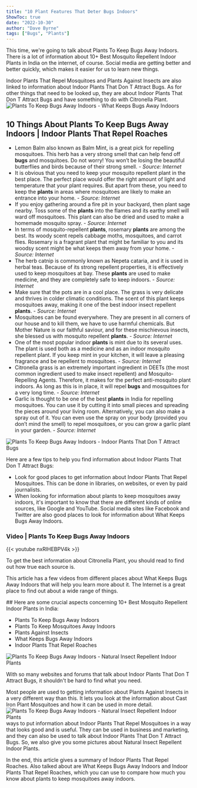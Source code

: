 ```yaml
---
title: "10 Plant Features That Deter Bugs Indoors"
ShowToc: true 
date: "2022-10-30"
author: "Dave Byrne" 
tags: ["Bugs", "Plants"]
---
```


	
This time, we're going to talk about Plants To Keep Bugs Away Indoors. There is a lot of information about 10+ Best Mosquito Repellent Indoor Plants in India on the internet, of course. Social media are getting better and better quickly, which makes it easier for us to learn new things.

Indoor Plants That Repel Mosquitoes and Plants Against Insects are also linked to information about Indoor Plants That Don T Attract Bugs. As for other things that need to be looked up, they are about Indoor Plants That Don T Attract Bugs and have something to do with Citronella Plant.
<img loading="lazy" src="https://homegardeners.in/wp-content/uploads/2017/10/20-1-2-768x1152.jpg" onerror="this.onerror=null;this.src='https://blogger.googleusercontent.com/img/a/AVvXsEhe7F7TRXHtjiKvHb5vS7DmnxvpHiDyoYyYvm1nHB3Qp2_w3BnM6A2eq4v7FYxCC9bfZt3a9vIMtAYEKUiaDQbHMg-ViyGmRIj39MLp0bGFfgfYw1Dc9q_H-T0wiTm3l0Uq42dETrN9eC8aGJ9_IORZsxST1AcLR7np1koOfcc7tnHa4S8Mwz_xD9d0=s16000';" alt="Plants To Keep Bugs Away Indoors - What Keeps Bugs Away Indoors" >

## 10 Things About Plants To Keep Bugs Away Indoors | Indoor Plants That Repel Roaches
-   Lemon Balm also known as Balm Mint, is a great pick for repelling mosquitoes. This herb has a very strong smell that can help fend off **bugs** and mosquitoes. Do not worry! You won’t be losing the beautiful butterflies and birds because of their strong smell. - <cite>Source: Internet</cite>
-   It is obvious that you need to keep your mosquito repellent plant in the best place. The perfect place would offer the right amount of light and temperature that your plant requires. But apart from these, you need to keep the **plants** in areas where mosquitoes are likely to make an entrance into your home. - <cite>Source: Internet</cite>
-   If you enjoy gathering around a fire pit in your backyard, then plant sage nearby. Toss some of the **plants** into the flames and its earthy smell will ward off mosquitoes. This plant can also be dried and used to make a homemade mosquito spray. - <cite>Source: Internet</cite>
-   In terms of mosquito-repellent **plants**, rosemary **plants** are among the best. Its woody scent repels cabbage moths, mosquitoes, and carrot flies. Rosemary is a fragrant plant that might be familiar to you and its woodsy scent might be what keeps them away from your home. - <cite>Source: Internet</cite>
-   The herb catnip is commonly known as Nepeta cataria, and it is used in herbal teas. Because of its strong repellent properties, it is effectively used to keep mosquitoes at bay. These **plants** are used to make medicine, and they are completely safe to keep indoors. - <cite>Source: Internet</cite>
-   Make sure that the pots are in a cool place. The grass is very delicate and thrives in colder climatic conditions. The scent of this plant keeps mosquitoes away, making it one of the best indoor insect repellent **plants**. - <cite>Source: Internet</cite>
-   Mosquitoes can be found everywhere. They are present in all corners of our house and to kill them, we have to use harmful chemicals. But Mother Nature is our faithful saviour, and for these mischievous insects, she blessed us with mosquito repellent **plants**. - <cite>Source: Internet</cite>
-   One of the most popular indoor **plants** is mint due to its several uses. The plant is used both as a medicine and as an indoor mosquito repellent plant. If you keep mint in your kitchen, it will leave a pleasing fragrance and be repellent to mosquitoes. - <cite>Source: Internet</cite>
-   Citronella grass is an extremely important ingredient in DEETs (the most common ingredient used to make insect repellent) and Mosquito-Repelling Agents. Therefore, it makes for the perfect anti-mosquito plant indoors. As long as this is in place, it will repel **bugs** and mosquitoes for a very long time. - <cite>Source: Internet</cite>
-   Garlic is thought to be one of the best **plants** in India for repelling mosquitoes. You can use it by cutting it into small pieces and spreading the pieces around your living room. Alternatively, you can also make a spray out of it. You can even use the spray on your body (provided you don’t mind the smell) to repel mosquitoes, or you can grow a garlic plant in your garden. - <cite>Source: Internet</cite>


<img loading="lazy" src="https://bestplants.com/wp-content/uploads/2014/05/31-repel-mosquitoes.jpg" onerror="this.onerror=null;this.src='https://blogger.googleusercontent.com/img/a/AVvXsEhe7F7TRXHtjiKvHb5vS7DmnxvpHiDyoYyYvm1nHB3Qp2_w3BnM6A2eq4v7FYxCC9bfZt3a9vIMtAYEKUiaDQbHMg-ViyGmRIj39MLp0bGFfgfYw1Dc9q_H-T0wiTm3l0Uq42dETrN9eC8aGJ9_IORZsxST1AcLR7np1koOfcc7tnHa4S8Mwz_xD9d0=s16000';" alt="Plants To Keep Bugs Away Indoors - Indoor Plants That Don T Attract Bugs" >

Here are a few tips to help you find information about Indoor Plants That Don T Attract Bugs:
- Look for good places to get information about Indoor Plants That Repel Mosquitoes. This can be done in libraries, on websites, or even by paid journalists.
- When looking for information about plants to keep mosquitoes away indoors, it's important to know that there are different kinds of online sources, like Google and YouTube. Social media sites like Facebook and Twitter are also good places to look for information about What Keeps Bugs Away Indoors.

### Video | Plants To Keep Bugs Away Indoors
{{< youtube nxRlHEBPV4k >}} 

To get the best information about Citronella Plant, you should read to find out how true each source is.

This article has a few videos from different places about What Keeps Bugs Away Indoors that will help you learn more about it. The Internet is a great place to find out about a wide range of things.
<script async="async" data-cfasync="false" src="//normallydemandedalter.com/fe63df3c5408708b15d8dc3d9b206b31/invoke.js"></script>
<div id="container-fe63df3c5408708b15d8dc3d9b206b31"></div>
## Here are some crucial aspects concerning 10+ Best Mosquito Repellent Indoor Plants in India:

- Plants To Keep Bugs Away Indoors
- Plants To Keep Mosquitoes Away Indoors
- Plants Against Insects
- What Keeps Bugs Away Indoors
- Indoor Plants That Repel Roaches

 <img loading="lazy" src="http://img-aws.ehowcdn.com/350x235p/photos.demandstudios.com/getty/article/129/12/92814339_XS.jpg" onerror="this.onerror=null;this.src='https://blogger.googleusercontent.com/img/a/AVvXsEhe7F7TRXHtjiKvHb5vS7DmnxvpHiDyoYyYvm1nHB3Qp2_w3BnM6A2eq4v7FYxCC9bfZt3a9vIMtAYEKUiaDQbHMg-ViyGmRIj39MLp0bGFfgfYw1Dc9q_H-T0wiTm3l0Uq42dETrN9eC8aGJ9_IORZsxST1AcLR7np1koOfcc7tnHa4S8Mwz_xD9d0=s16000';" alt="Plants To Keep Bugs Away Indoors - Natural Insect Repellent Indoor Plants" >

With so many websites and forums that talk about Indoor Plants That Don T Attract Bugs, it shouldn't be hard to find what you need.

Most people are used to getting information about Plants Against Insects in a very different way than this. It lets you look at the information about Cast Iron Plant Mosquitoes and how it can be used in more detail.
<img loading="lazy" src="https://industrystandarddesign.com/wp-content/uploads/2019/11/insect-plants.jpg" onerror="this.onerror=null;this.src='https://blogger.googleusercontent.com/img/a/AVvXsEhe7F7TRXHtjiKvHb5vS7DmnxvpHiDyoYyYvm1nHB3Qp2_w3BnM6A2eq4v7FYxCC9bfZt3a9vIMtAYEKUiaDQbHMg-ViyGmRIj39MLp0bGFfgfYw1Dc9q_H-T0wiTm3l0Uq42dETrN9eC8aGJ9_IORZsxST1AcLR7np1koOfcc7tnHa4S8Mwz_xD9d0=s16000';" alt="Plants To Keep Bugs Away Indoors - Natural Insect Repellent Indoor Plants" >
ways to put information about Indoor Plants That Repel Mosquitoes in a way that looks good and is useful. They can be used in business and marketing, and they can also be used to talk about Indoor Plants That Don T Attract Bugs. So, we also give you some pictures about Natural Insect Repellent Indoor Plants.

In the end, this article gives a summary of Indoor Plants That Repel Roaches. Also talked about are What Keeps Bugs Away Indoors and Indoor Plants That Repel Roaches, which you can use to compare how much you know about plants to keep mosquitoes away indoors.
	
	
	
	


